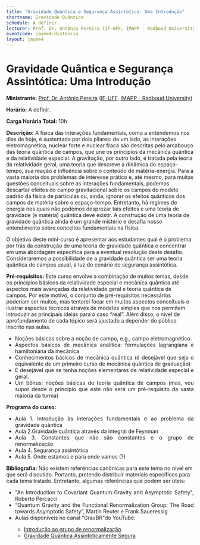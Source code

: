 ```yaml
---
title: "Gravidade Quântica e Segurança Assintótica: Uma Introdução"
shortname: Gravidade Quântica
schedule: A definir.
lecturer: Prof. Dr. Antônio Pereira (IF-UFF, IMAPP - Radboud University)
eventcode: jayme4-distancia
layout: jayme4
---
```


# Gravidade Quântica e Segurança Assintótica: Uma Introdução

**Ministrante:** [Prof. Dr. Antônio Pereira](https://sites.google.com/view/antoniodpj/homepage?authuser=0) ([IF-UFF](https://portal.if.uff.br/en/), [IMAPP - Radboud University](https://www.ru.nl/imapp/))

**Horário:** A definir.

**Carga Horária Total:** 10h

**Descrição:** A física das interações fundamentais,
como a entendemos nos dias de hoje, é
sustentada por dois pilares: de um lado, as
interações eletromagnética, nuclear forte e nuclear
fraca são descritas pelo arcabouço das teoria
quântica de campos, que une os princípios da
mecânica quântica e da relatividade especial. A
gravitação, por outro lado, é tratada pela teoria da
relatividade geral, uma teoria que descreve a
dinâmica do espaço-tempo, sua reação e
influência sobre o conteúdo de matéria-energia.
Para a vasta maioria dos problemas de interesse
prático e, até mesmo, para muitas questões
conceituais sobre as interações fundamentais,
podemos descartar efeitos do campo gravitacional
sobre os campos do modelo padrão da física de
partículas ou, ainda, ignorar os efeitos quânticos
dos campos de matéria sobre o espaço-tempo.
Entretanto, há regimes de energia nos quais não
podemos desprezar tais efeitos e uma teoria de
gravidade (e matéria) quântica deve existir. A
construção de uma teoria de gravidade quântica
ainda é um grande mistério e desafia nosso
entendimento sobre conceitos fundamentais na
física.

O objetivo deste mini-curso é apresentar
aos estudantes qual é o problema por trás da
construção de uma teoria de gravidade quântica e
concentrar em uma abordagem específica para a
eventual resolução deste desafio. Consideraremos
a possibilidade de a gravidade quântica ser uma
teoria quântica de campos usual, a luz do cenário
de segurança assintótica.

**Pré-requisitos:** Este curso envolve a combinação de
muitos temas, desde os princípios básicos da
relatividade especial e mecânica quântica até
aspectos mais avançadas da relatividade geral e
teoria quântica de campos. Por este motivo, o
conjunto de pré-requisitos necessários poderiam
ser muitos, mas tentarei focar em muitos aspectos
conceituais e ilustrar aspectos técnicos através de
modelos simples que nos permitem introduzir as
principais ideias para o caso “real”. Além disso, o
nível de aprofundamento de cada tópico será
ajustado a depender do público inscrito nas aulas.

<div style="text-align: justify">
 <ul>
  <li>Noções básicas sobre a noção de campo, e.g.,
campo eletromagnético.</li>
  <li>Aspectos básicos de mecânica analítica:
formulações lagrangiana e hamiltoniana da
mecânica</li>
  
  <li>Conhecimentos básicos de mecânica quântica
(é desejável que seja o equivalente de um
primeiro curso de mecânica quântica de
graduação)</li>
  <li>É desejável que se tenha noções elementares
de relatividade especial e geral. </li>
  <li>Um bônus: noções básicas de teoria quântica
de campos (mas, vou supor desde o princípio
que este não será um pré-requisito da vasta
maioria da turma) </li>
 </ul>
</div>

**Programa do curso:**

<div style="text-align: justify">
 <ul>
  <li>Aula 1. Introdução às interações fundamentais e ao
problema da gravidade quântica </li>
  <li>Aula 2.Gravidade quântica através da integral de
Feynman </li>
  
  <li>Aula 3. Constantes que não são constantes e o
grupo de renormalização</li>
  <li>Aula 4. Segurança assintótica </li>
  <li>Aula 5. Onde estamos e para onde vamos (?) </li>
 </ul>
</div>

**Bibliografia:** Não existem referências canônicas para
este tema no nível em que será discutido.
Portanto, pretendo distribuir materiais específicos
para cada tema tratado. Entretanto, algumas
referências que podem ser úteis:



<div style="text-align: justify">
 <ul>
  <li> "An Introduction to Covariant Quantum Gravity
and Asymptotic Safety", Roberto Percacci </li>
   <li>“Quantum Gravity and the Functional
Renormalization Group: The Road towards
Asymptotic Safety”, Martin Reuter e Frank
Saueressig</li>
   <li> Aulas disponíveis no canal “GravBR"do
YouTube: </li>
   <ul>
     <li>  <a href="https://www.youtube.com/playlist?list=PLdMypOmT56qYa7LWbUZ43Lu2leW9EWP1z">Introdução ao grupo de renormalização</a></li>
     <li> <a href="https://www.youtube.com/playlist?list=PLdMypOmT56qZyQiuUTdnDnvlqhBnzGykR">Gravidade Quântica Assintoticamente Segura</a></li> </li>
    </ul>
 </ul>
</div>

